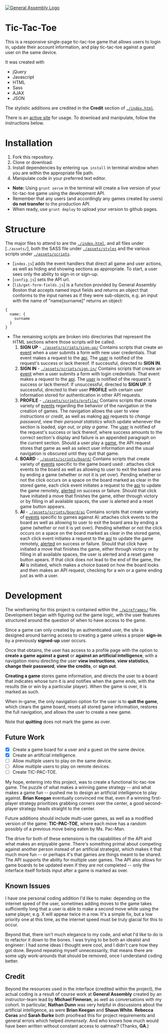 [![General Assembly Logo](https://camo.githubusercontent.com/1a91b05b8f4d44b5bbfb83abac2b0996d8e26c92/687474703a2f2f692e696d6775722e636f6d2f6b6538555354712e706e67)](https://generalassemb.ly/education/web-development-immersive)

# Tic-Tac-Toe

This is a responsive single-page tic-tac-toe game that allows users to login in, update their account information, and play tic-tac-toe against a guest user on the same device.

It was created with
*  jQuery
*  Javascript
*  HTML
*  Sass
*  AJAX
*  JSON

The stylistic additions are credited in the **Credit** section of [`./index.html`](./index.html).

There is an [active site](http://quidprocrow.github.io/tic-tac-toe) for usage. To download and manipulate, follow the instructions below.

# Installation

1. Fork this repository.
1. Clone or download.
1. Install dependencies by entering `npm install` in terminal window when you are within the appropriate file path.
1. Manipulate code in your preferred text editor.
  -   **Note:** Using `grunt serve` in the terminal will create a live version of your tic-tac-toe game using the development API.
  - Remember that any users (and accordingly any games created by users) **do not transfer** to the production API.
  - When ready, use `grunt deploy` to upload your version to github pages.

# Structure

The major files to attend to are the [`./index.html`](./index.html), and all files under [`./assets/`], both the SASS file under [`./assets/styles`](./assets/styles) and the various scripts under [`./assets/scripts`](./assets/scripts/).

- [`index.js`] adds the event handlers that direct all game and user actions, as well as hiding and showing sections as appropriate. To start, a user sees only the ability to sign-in or sign-up.
- [`config.js`] sets the API url.
- [`lib/get-form-fields.js`] is a function provided by General Assembly Boston that accepts named input fields and returns an object that conforms to the input names as if they were sub-objects, e.g. an input with the name of "name[surname]" returns an object:

```
{
  name: {
    surname
  }
}

```

- The remaining scripts are broken into directories that represent the HTML sections where those scripts will be called.
  1. **SIGN UP** - [`./assets/scripts/sign-up/`](./assets/scripts/sign-up/)
    Contains scripts that create an [event](./assets/scripts/sign-up/events.js) when a user submits a form with new user credentials. That event makes a request to the [api](./assets/scripts/sign-up/api.js). The [user](./assets/scripts/sign-up/ui.js) is notified of the request's success or lack thereof. If successful, directed to **SIGN IN**.
  1. **SIGN IN** - [`./assets/scripts/sign-in/`](./assets/scripts/sign-in/)
    Contains scripts that create an [event](./assets/scripts/sign-in/events.js) when a user submits a form with login credentials. That event makes a request to the [api](./assets/scripts/sign-in/api.js). The [user](./assets/scripts/sign-in/ui.js) is notified of the request's success or lack thereof. If unsuccessful, directed to **SIGN UP**. If successful, directed to their user **PROFILE** with certain user information stored for authentication in other API requests.
  1. **PROFILE** - [`./assets/scripts/profile/`](./assets/scripts/profile)
    Contains scripts that create variety of [events](./assets/scripts/profile/events.js) regarding the behavior of the navigation or the creation of games. The navigation allows the user to view *instructions* or *credit*, as well as making  [api](./assets/scripts/profile/api.js) requests to *change password*, view their *personal statistics* which update whenever the section is loaded, *sign out*, or *play a game*.  The [user](./assets/scripts/sign-in/ui.js) is notified of the request's success or lack thereof, where success amounts to the correct section's display and failure is an appended paragraph on the current section. Should a user play a [game](./assets/scripts/board/), the API request stores that game as well as select user information and  the usual navigation is obscured until they quit that game.
  1. **BOARD** - [`./assets/scripts/board/`](./assets/scripts/board)
    Contains scripts that create variety of [events](./assets/scripts/board/events.js) specific to the game board used   : attaches click events to the board as well as allowing to user to exit the board area by ending a game (whether or not it is yet over). Pending whether or not the click occurs on a space on the board marked as clear in the stored game, each click event initiates a request to the [api](./assets/scripts/board/api.js) to update the game remotely, [alerted](./assets/scripts/board/ui.js) on success or failure. Should that click have initiated a move that finishes the game, either through victory or by filling in all available spaces, the user is alerted and a reset game button appears.
  1. **AI** - [`./assets/scripts/board/ai`](./assets/scripts/board/ai)
    Contains scripts that create variety of [events](./assets/scripts/board/events.js) specific to games against AI: attaches click events to the board as well as allowing to user to exit the board area by ending a game (whether or not it is yet over). Pending whether or not the click occurs on a space on the board marked as clear in the stored game, each click event initiates a request to the [api](./assets/scripts/board/api.js) to update the game remotely, [alerted](./assets/scripts/board/ui.js) on success or failure. Should that click have initiated a move that finishes the game, either through victory or by filling in all available spaces, the user is alerted and a reset game button apears. If that click does not lead to the end of the game, the **AI** is initiated, which makes a choice based on how the board looks and then makes an API request, checking for a win or a game ending just as with a user.

# Development

The wireframing for this project is contained within the [`./wireframes/`](./wireframes/) file. Development began with figuring out the game logic, wth the user features structured around the question of when to have access to the game.

Since a game can only created by an authenticated user, the site is designed around barring access to creating a game unless a proper **sign-in** by a previously **signed-up** user occurs.

Once that obtains, the user has access to a profile page with the option to **create a game against a guest** or **against an artificial intelligence**, with a navigation menu directing the user **view instructions**, **view statistics**, **change their password**, **view the credits**, or **sign out**.

**Creating a game** stores game information, and directs the user to a board that indicates whose turn it is and notifies when the game ends, with the results (tie or win by a particular player). When the game is over, it is marked as such.

When in-game, the only navigation option for the user is to **quit the game**, which clears the game board, resets all stored game information, restores the full navigation, and allows the user to create a new game.

Note that **quitting** does not mark the game as over.

## Future Work

- [x] Create a game board for a user and a guest on the same device.
- [x] Create an artificial intelligence.
- [ ] Allow multiple users to play on the same device.
- [ ] Allow multiple users to play on remote devices.
- [ ] Create TIC-PAC-TOE.

My hope, entering into this project, was to create a functional tic-tac-toe game. The puzzle of what makes a winning game strategy -- and what makes a game fun -- pushed me to design an artificial intelligence to play against. **Brian Keegan** eventually convinced me that, even if a winning first-player strategy prioritizes grabbing corners over the center, a good second-player strategy heads straight to the center.

Future additions should include multi-user games, as well as a modified version of the game: **TIC-PAC-TOE**, where each move has a random possibly of a previous move being eaten by Ms. Pac-Man.

 The drive for both of these extensions is the capabilities of the API and what makes an enjoyable game. There's something primal about competing against another person instead of an artificial strategist, which makes it that much more fun -- or perhaps it's that games are things meant to be shared. The API supports the ability for multiple user games. The API also allows for game boards to be updated even if they are not completed -- only the interface itself forbids input after a game is marked as over.


## Known Issues

I have one personal coding addition I'd like to make: depending on the internet speed of the user, sometimes adding moves to the game takes sufficiently long that a user is able to make a second move while using the same player, e.g. X will appear twice in a row. It's a simple fix, but a low priority one at this time, as the internet speed must be truly glacial for this to occur.

Beyond that, there isn't much elegance to my code, and what I'd like to do is to refactor it down to the bones. I was trying to be both an idealist and engineer: I had some ideas I thought were cool, and I didn't care how they got done. Beyond repeating myself unnecessarily, that means there are some ugly work-arounds that should be removed, once I understand coding better.

## Credit

Beyond the resources used in the interface (credited within the project), the actual coding is a result of course work at **General Assembly** created by an instructor-team lead by **Michael Finneran**, as well as conversations with my cohort. In particular, **Nathan Dunn** was very helpful in discussions about the artificial intelligence, as were **Brian Keegan** and **Shaun White**. **Rebecca Coras** and **Sarah Burke** both proofread this for project requirements and general errors which helped *immensely*. And who knows how much would have been written without constant access to oatmeal? (Thanks, **GA**.)
